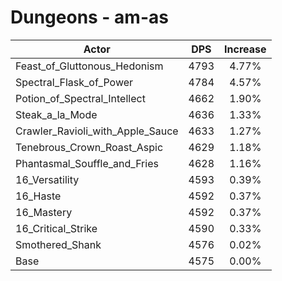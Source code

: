 # Dungeons - am-as
| Actor | DPS | Increase |
|---|:---:|:---:|
|Feast_of_Gluttonous_Hedonism|4793|4.77%|
|Spectral_Flask_of_Power|4784|4.57%|
|Potion_of_Spectral_Intellect|4662|1.90%|
|Steak_a_la_Mode|4636|1.33%|
|Crawler_Ravioli_with_Apple_Sauce|4633|1.27%|
|Tenebrous_Crown_Roast_Aspic|4629|1.18%|
|Phantasmal_Souffle_and_Fries|4628|1.16%|
|16_Versatility|4593|0.39%|
|16_Haste|4592|0.37%|
|16_Mastery|4592|0.37%|
|16_Critical_Strike|4590|0.33%|
|Smothered_Shank|4576|0.02%|
|Base|4575|0.00%|
